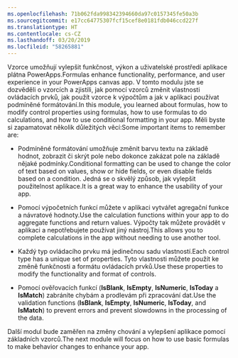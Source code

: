 ```yaml
---
ms.openlocfilehash: 71b062fda998342394660da97c0157345fe50a3b
ms.sourcegitcommit: e17cc64775307fcf15cef8e0181fdb046ccd227f
ms.translationtype: HT
ms.contentlocale: cs-CZ
ms.lasthandoff: 03/20/2019
ms.locfileid: "58265881"
---
```

<span data-ttu-id="5bc41-101">Vzorce umožňují vylepšit funkčnost, výkon a uživatelské prostředí aplikace plátna PowerApps.</span><span class="sxs-lookup"><span data-stu-id="5bc41-101">Formulas enhance functionality, performance, and user experience in your PowerApps canvas app.</span></span> <span data-ttu-id="5bc41-102">V tomto modulu jste se dozvěděli o vzorcích a zjistili, jak pomocí vzorců změnit vlastnosti ovládacích prvků, jak použít vzorce k výpočtům a jak v aplikaci používat podmíněné formátování.</span><span class="sxs-lookup"><span data-stu-id="5bc41-102">In this module, you learned about formulas, how to modify control properties using formulas, how to use formulas to do calculations, and how to use conditional formatting in your app.</span></span> <span data-ttu-id="5bc41-103">Měli byste si zapamatovat několik důležitých věcí:</span><span class="sxs-lookup"><span data-stu-id="5bc41-103">Some important items to remember are:</span></span>

-   <span data-ttu-id="5bc41-104">Podmíněné formátování umožňuje změnit barvu textu na základě hodnot, zobrazit či skrýt pole nebo dokonce zakázat pole na základě nějaké podmínky.</span><span class="sxs-lookup"><span data-stu-id="5bc41-104">Conditional formatting can be used to change the color of text based on values, show or hide fields, or even disable fields based on a condition.</span></span> <span data-ttu-id="5bc41-105">Jedná se o skvělý způsob, jak vylepšit použitelnost aplikace.</span><span class="sxs-lookup"><span data-stu-id="5bc41-105">It is a great way to enhance the usability of your app.</span></span>

-   <span data-ttu-id="5bc41-106">Pomocí výpočetních funkcí můžete v aplikaci vytvářet agregační funkce a návratové hodnoty.</span><span class="sxs-lookup"><span data-stu-id="5bc41-106">Use the calculation functions within your app to do aggregate functions and return values.</span></span> <span data-ttu-id="5bc41-107">Výpočty tak můžete provádět v aplikaci a nepotřebujete používat jiný nástroj.</span><span class="sxs-lookup"><span data-stu-id="5bc41-107">This allows you to complete calculations in the app without needing to use another tool.</span></span>

-   <span data-ttu-id="5bc41-108">Každý typ ovládacího prvku má jedinečnou sadu vlastností.</span><span class="sxs-lookup"><span data-stu-id="5bc41-108">Each control type has a unique set of properties.</span></span> <span data-ttu-id="5bc41-109">Tyto vlastnosti můžete použít ke změně funkčnosti a formátu ovládacích prvků.</span><span class="sxs-lookup"><span data-stu-id="5bc41-109">Use these properties to modify the functionality and format of controls.</span></span>

-   <span data-ttu-id="5bc41-110">Pomocí ověřovacích funkcí (**IsBlank**, **IsEmpty**, **IsNumeric**, **IsToday** a **IsMatch**) zabráníte chybám a prodlevám při zpracování dat.</span><span class="sxs-lookup"><span data-stu-id="5bc41-110">Use the validation functions (**IsBlank**, **IsEmpty**, **IsNumeric**, **IsToday**, and **IsMatch**) to prevent errors and prevent slowdowns in the processing of the data.</span></span>

<span data-ttu-id="5bc41-111">Další modul bude zaměřen na změny chování a vylepšení aplikace pomocí základních vzorců.</span><span class="sxs-lookup"><span data-stu-id="5bc41-111">The next module will focus on how to use basic formulas to make behavior changes to enhance your app.</span></span>
